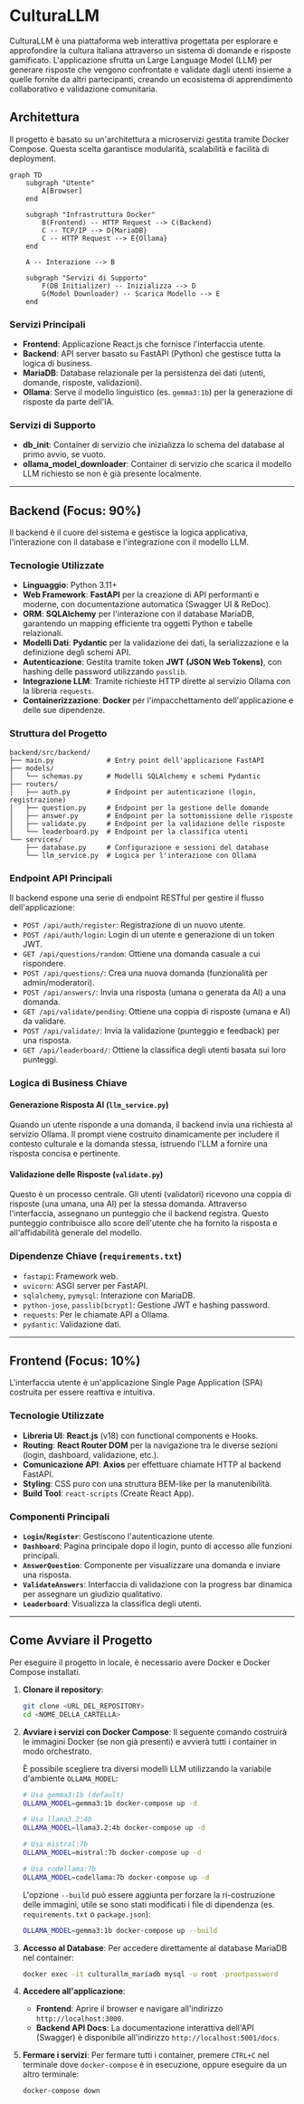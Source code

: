# CulturaLLM

CulturaLLM è una piattaforma web interattiva progettata per esplorare e approfondire la cultura italiana attraverso un sistema di domande e risposte gamificato. L'applicazione sfrutta un Large Language Model (LLM) per generare risposte che vengono confrontate e validate dagli utenti insieme a quelle fornite da altri partecipanti, creando un ecosistema di apprendimento collaborativo e validazione comunitaria.

## Architettura

Il progetto è basato su un'architettura a microservizi gestita tramite Docker Compose. Questa scelta garantisce modularità, scalabilità e facilità di deployment.

```mermaid
graph TD
    subgraph "Utente"
        A[Browser]
    end

    subgraph "Infrastruttura Docker"
        B(Frontend) -- HTTP Request --> C(Backend)
        C -- TCP/IP --> D{MariaDB}
        C -- HTTP Request --> E{Ollama}
    end

    A -- Interazione --> B

    subgraph "Servizi di Supporto"
        F(DB Initializer) -- Inizializza --> D
        G(Model Downloader) -- Scarica Modello --> E
    end
```

### Servizi Principali
- **Frontend**: Applicazione React.js che fornisce l'interfaccia utente.
- **Backend**: API server basato su FastAPI (Python) che gestisce tutta la logica di business.
- **MariaDB**: Database relazionale per la persistenza dei dati (utenti, domande, risposte, validazioni).
- **Ollama**: Serve il modello linguistico (es. `gemma3:1b`) per la generazione di risposte da parte dell'IA.

### Servizi di Supporto
- **db_init**: Container di servizio che inizializza lo schema del database al primo avvio, se vuoto.
- **ollama_model_downloader**: Container di servizio che scarica il modello LLM richiesto se non è già presente localmente.

---

## Backend (Focus: 90%)

Il backend è il cuore del sistema e gestisce la logica applicativa, l'interazione con il database e l'integrazione con il modello LLM.

### Tecnologie Utilizzate
- **Linguaggio**: Python 3.11+
- **Web Framework**: **FastAPI** per la creazione di API performanti e moderne, con documentazione automatica (Swagger UI & ReDoc).
- **ORM**: **SQLAlchemy** per l'interazione con il database MariaDB, garantendo un mapping efficiente tra oggetti Python e tabelle relazionali.
- **Modelli Dati**: **Pydantic** per la validazione dei dati, la serializzazione e la definizione degli schemi API.
- **Autenticazione**: Gestita tramite token **JWT (JSON Web Tokens)**, con hashing delle password utilizzando `passlib`.
- **Integrazione LLM**: Tramite richieste HTTP dirette al servizio Ollama con la libreria `requests`.
- **Containerizzazione**: **Docker** per l'impacchettamento dell'applicazione e delle sue dipendenze.

### Struttura del Progetto
```
backend/src/backend/
├── main.py             # Entry point dell'applicazione FastAPI
├── models/
│   └── schemas.py      # Modelli SQLAlchemy e schemi Pydantic
├── routers/
│   ├── auth.py         # Endpoint per autenticazione (login, registrazione)
│   ├── question.py     # Endpoint per la gestione delle domande
│   ├── answer.py       # Endpoint per la sottomissione delle risposte
│   ├── validate.py     # Endpoint per la validazione delle risposte
│   └── leaderboard.py  # Endpoint per la classifica utenti
└── services/
    ├── database.py     # Configurazione e sessioni del database
    └── llm_service.py  # Logica per l'interazione con Ollama
```

### Endpoint API Principali
Il backend espone una serie di endpoint RESTful per gestire il flusso dell'applicazione:
- `POST /api/auth/register`: Registrazione di un nuovo utente.
- `POST /api/auth/login`: Login di un utente e generazione di un token JWT.
- `GET /api/questions/random`: Ottiene una domanda casuale a cui rispondere.
- `POST /api/questions/`: Crea una nuova domanda (funzionalità per admin/moderatori).
- `POST /api/answers/`: Invia una risposta (umana o generata da AI) a una domanda.
- `GET /api/validate/pending`: Ottiene una coppia di risposte (umana e AI) da validare.
- `POST /api/validate/`: Invia la validazione (punteggio e feedback) per una risposta.
- `GET /api/leaderboard/`: Ottiene la classifica degli utenti basata sui loro punteggi.

### Logica di Business Chiave

#### Generazione Risposta AI (`llm_service.py`)
Quando un utente risponde a una domanda, il backend invia una richiesta al servizio Ollama. Il prompt viene costruito dinamicamente per includere il contesto culturale e la domanda stessa, istruendo l'LLM a fornire una risposta concisa e pertinente.

#### Validazione delle Risposte (`validate.py`)
Questo è un processo centrale. Gli utenti (validatori) ricevono una coppia di risposte (una umana, una AI) per la stessa domanda. Attraverso l'interfaccia, assegnano un punteggio che il backend registra. Questo punteggio contribuisce allo score dell'utente che ha fornito la risposta e all'affidabilità generale del modello.

### Dipendenze Chiave (`requirements.txt`)
- `fastapi`: Framework web.
- `uvicorn`: ASGI server per FastAPI.
- `sqlalchemy`, `pymysql`: Interazione con MariaDB.
- `python-jose`, `passlib[bcrypt]`: Gestione JWT e hashing password.
- `requests`: Per le chiamate API a Ollama.
- `pydantic`: Validazione dati.

---

## Frontend (Focus: 10%)

L'interfaccia utente è un'applicazione Single Page Application (SPA) costruita per essere reattiva e intuitiva.

### Tecnologie Utilizzate
- **Libreria UI**: **React.js** (v18) con functional components e Hooks.
- **Routing**: **React Router DOM** per la navigazione tra le diverse sezioni (login, dashboard, validazione, etc.).
- **Comunicazione API**: **Axios** per effettuare chiamate HTTP al backend FastAPI.
- **Styling**: CSS puro con una struttura BEM-like per la manutenibilità.
- **Build Tool**: `react-scripts` (Create React App).

### Componenti Principali
- **`Login`/`Register`**: Gestiscono l'autenticazione utente.
- **`Dashboard`**: Pagina principale dopo il login, punto di accesso alle funzioni principali.
- **`AnswerQuestion`**: Componente per visualizzare una domanda e inviare una risposta.
- **`ValidateAnswers`**: Interfaccia di validazione con la progress bar dinamica per assegnare un giudizio qualitativo.
- **`Leaderboard`**: Visualizza la classifica degli utenti.

---

## Come Avviare il Progetto

Per eseguire il progetto in locale, è necessario avere Docker e Docker Compose installati.

1. **Clonare il repository**:
   ```sh
   git clone <URL_DEL_REPOSITORY>
   cd <NOME_DELLA_CARTELLA>
   ```

2. **Avviare i servizi con Docker Compose**:
   Il seguente comando costruirà le immagini Docker (se non già presenti) e avvierà tutti i container in modo orchestrato.
   
   È possibile scegliere tra diversi modelli LLM utilizzando la variabile d'ambiente `OLLAMA_MODEL`:

   ```sh
   # Usa gemma3:1b (default)
   OLLAMA_MODEL=gemma3:1b docker-compose up -d

   # Usa llama3.2:4b
   OLLAMA_MODEL=llama3.2:4b docker-compose up -d

   # Usa mistral:7b
   OLLAMA_MODEL=mistral:7b docker-compose up -d

   # Usa codellama:7b
   OLLAMA_MODEL=codellama:7b docker-compose up -d
   ```

   L'opzione `--build` può essere aggiunta per forzare la ri-costruzione delle immagini, utile se sono stati modificati i file di dipendenza (es. `requirements.txt` o `package.json`):
   ```sh
   OLLAMA_MODEL=gemma3:1b docker-compose up --build
   ```

3. **Accesso al Database**:
   Per accedere direttamente al database MariaDB nel container:
   ```sh
   docker exec -it culturallm_mariadb mysql -u root -prootpassword
   ```

4. **Accedere all'applicazione**:
   - **Frontend**: Aprire il browser e navigare all'indirizzo `http://localhost:3000`.
   - **Backend API Docs**: La documentazione interattiva dell'API (Swagger) è disponibile all'indirizzo `http://localhost:5001/docs`.

5. **Fermare i servizi**:
   Per fermare tutti i container, premere `CTRL+C` nel terminale dove `docker-compose` è in esecuzione, oppure eseguire da un altro terminale:
   ```sh
   docker-compose down
   ``` 
